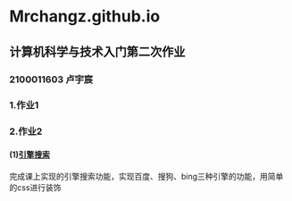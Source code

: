 # Mrchangz.github.io
## 计算机科学与技术入门第二次作业
### 2100011603 卢宇宸
### 1.作业1


### 2.作业2
#### (1)[引擎搜索](https://Mrchangz.github.io/search_engines.html)
完成课上实现的引擎搜索功能，实现百度、搜狗、bing三种引擎的功能，用简单的css进行装饰
